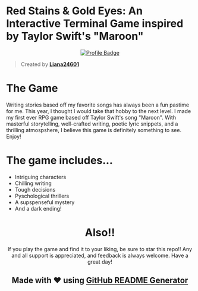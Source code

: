 # Red Stains & Gold Eyes: An Interactive Terminal Game inspired by Taylor Swift's "Maroon"

<div align="center">

[![Profile Badge](https://img.shields.io/badge/Profile-Liana24601-blue?style=for-the-badge&logo=github)](https://github.com/Liana24601)

</div>

> Created by **[Liana24601](https://github.com/Liana24601)**

#

# The Game

Writing stories based off my favorite songs has always been a fun pastime for me. This year, I thought I would take that hobby to the next level. I made my first ever RPG game based off Taylor Swift's song "Maroon". With masterful storytelling, well-crafted writing, poetic lyric snippets, and a thrilling atmospshere, I believe this game is definitely something to see. Enjoy!

#

# The game includes...

- Intriguing characters
- Chilling writing
- Tough decisions
- Pyschological thrillers
- A supspenseful mystery
- And a dark ending!

<div align="center">

#

# Also!!

If you play the game and find it to your liking, be sure to star this repo!! Any and all support is appreciated, and feedback is always welcome. Have a great day!

## Made with ❤️ using [GitHub README Generator](https://github.com/username/readme-generator)


</div>
